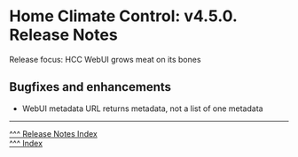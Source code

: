 Home Climate Control: v4.5.0. Release Notes
==

Release focus: HCC WebUI grows meat on its bones

## Bugfixes and enhancements
* WebUI metadata URL returns metadata, not a list of one metadata

---
[^^^ Release Notes Index](../release-notes.md)  
[^^^ Index](../index.md)
